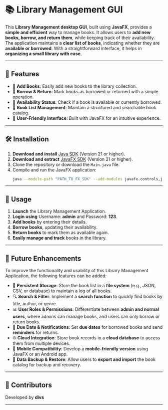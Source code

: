 # 📚 Library Management GUI

This **Library Management desktop GUI**, built using **JavaFX**, provides a **simple and efficient** way to manage books. It allows users to **add new books, borrow, and return them**, while keeping track of their availability. The application maintains a **clear list of books**, indicating whether they are **available or borrowed**. With a straightforward interface, it helps in **organizing a small library with ease**.

---

## 🌟 Features

- 📖 **Add Books**: Easily add new books to the library collection.
- 🔄 **Borrow & Return**: Mark books as borrowed or returned with a simple operation.
- 📌 **Availability Status**: Check if a book is available or currently borrowed.
- 📝 **Book List Management**: Maintain a structured and searchable book catalog.
- 🎨 **User-Friendly Interface**: Built with JavaFX for an intuitive experience.

---

## 🛠 Installation

1. **Download and install** [Java SDK](https://www.oracle.com/java/technologies/javase-downloads.html) (Version 21 or higher).
2. **Download and extract** [JavaFX SDK](https://gluonhq.com/products/javafx/) (Version 21 or higher).
3. Clone the repository or download the `Main.java` file.
4. Compile and run the JavaFX application:
   ```sh
   java --module-path "PATH_TO_FX_SDK" --add-modules javafx.controls,javafx.fxml -jar LibraryManagement.jar
   ```

---

## 🎯 Usage

1. **Launch** the Library Management Application.
2. **Login using** Username: **admin** and Password: **123**.
3. **Add books** by entering their details.
4. **Borrow books**, updating their availability.
5. **Return books** to mark them as available again.
6. **Easily manage and track** books in the library.

---

## 🚀 Future Enhancements

To improve the functionality and usability of this Library Management Application, the following features can be added:

- 📂 **Persistent Storage**: Store the book list in a **file system** (e.g., JSON, CSV, or database) to maintain a log of all books.
- 🔍 **Search & Filter**: Implement a **search function** to quickly find books by title, author, or genre.
- 📊 **User Roles & Permissions**: Differentiate between **admin and normal users**, where admins can manage books, and users can only borrow or return books.
- 🔔 **Due Date & Notifications**: Set **due dates** for borrowed books and send **reminders** for returns.
- 🌐 **Cloud Integration**: Store book records in a **cloud database** to access them from multiple devices.
- 📱 **Mobile Compatibility**: Develop a **mobile-friendly version** using JavaFX or an Android app.
- 🔄 **Data Backup & Restore**: Allow users to **export and import** the book catalog for backup and recovery.

---

## 🤝 Contributors

Developed by **divs**

---
